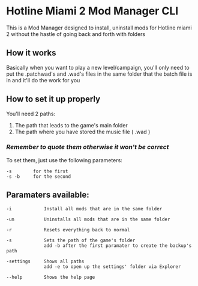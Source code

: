 # Hotline Miami 2 Mod Manager CLI

This is a Mod Manager designed to install, uninstall mods for Hotline miami 2 without the hastle of going back and forth with folders

## How it works

Basically when you want to play a new level/campaign, you'll only need to put the .patchwad's and .wad's files in the same folder that the batch file is in and it'll do the work for you

## How to set it up properly

You'll need 2 paths:
1. The path that leads to the game's main folder
2. The path where you have stored the music file ( .wad )

### _Remember to quote them otherwise it won't be correct_

To set them, just use the following parameters: 
```
-s        for the first
-s -b     for the second
```

## Paramaters available:
```
-i            Install all mods that are in the same folder

-un           Uninstalls all mods that are in the same folder

-r            Resets everything back to normal

-s            Sets the path of the game's folder
              add -b after the first paramater to create the backup's path
     
-settings     Shows all paths
              add -e to open up the settings' folder via Explorer

--help        Shows the help page
```
